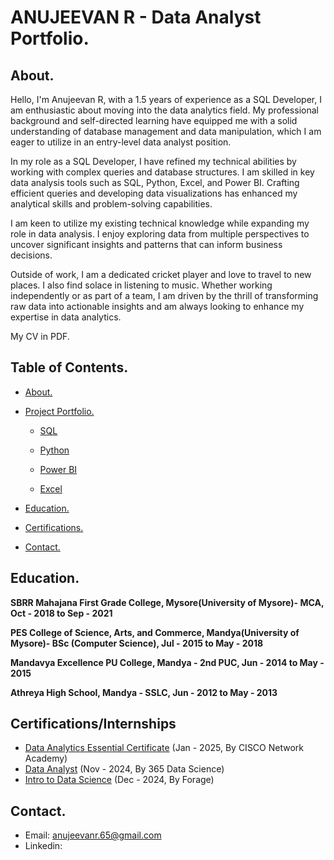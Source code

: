 # ANUJEEVAN R - Data Analyst Portfolio.

## About.

Hello, I'm Anujeevan R, with a 1.5 years of experience as a SQL Developer, I am enthusiastic about moving into the data analytics field. My professional background and self-directed learning have equipped me with a solid understanding of database management and data manipulation, which I am eager to utilize in an entry-level data analyst position.

In my role as a SQL Developer, I have refined my technical abilities by working with complex queries and database structures. I am skilled in key data analysis tools such as SQL, Python, Excel, and Power BI. Crafting efficient queries and developing data visualizations has enhanced my analytical skills and problem-solving capabilities.

I am keen to utilize my existing technical knowledge while expanding my role in data analysis. I enjoy exploring data from multiple perspectives to uncover significant insights and patterns that can inform business decisions.

Outside of work, I am a dedicated cricket player and love to travel to new places. I also find solace in listening to music. Whether working independently or as part of a team, I am driven by the thrill of transforming raw data into actionable insights and am always looking to enhance my expertise in data analytics.

My CV in PDF.

## Table of Contents.
- [About.](https://github.com/anujeevan-raju/Data-Analysis-Portfolio/blob/main/README.md#about)
 
- [Project Portfolio.](https://github.com/anujeevan-raju/Projects)
  
  * [SQL](https://github.com/anujeevan-raju/Projects/blob/main/SQL_Projects/SQL_Description.md)
  	 
  * [Python](https://github.com/anujeevan-raju/Projects/blob/main/Python_Projects/Python_Description.md)
  
  * [Power BI](https://github.com/anujeevan-raju/Projects/blob/main/Power%20BI_Projects/Power%20BI_Description.md)
    
  * [Excel](https://github.com/anujeevan-raju/Projects/blob/main/Excel_Projects/Excel_Description.md)
 
- [Education.](https://github.com/anujeevan-raju/Data-Analysis-Portfolio/blob/main/README.md#education)
  
- [Certifications.](https://github.com/anujeevan-raju/Certifications)
  
- [Contact.](https://github.com/anujeevan-raju/Data-Analysis-Portfolio/blob/main/README.md#contact)
   
## Education.
**SBRR Mahajana First Grade College, Mysore(University of Mysore)- MCA, Oct - 2018 to Sep - 2021**
 
**PES College of Science, Arts, and Commerce, Mandya(University of Mysore)- BSc (Computer Science), Jul - 2015 to May - 2018**

**Mandavya Excellence PU College, Mandya - 2nd PUC, Jun - 2014 to May - 2015**

**Athreya High School, Mandya - SSLC, Jun - 2012 to May - 2013**

## Certifications/Internships
- [Data Analytics Essential Certificate](https://github.com/anujeevan-raju/Certifications/blob/main/Data%20Analytics%20Certificate%20by%20CISCO.pdf) (Jan - 2025, By CISCO Network Academy)
- [Data Analyst](https://learn.365datascience.com/c/34a7a393ba/) (Nov - 2024, By 365 Data Science)
- [Intro to Data Science](https://github.com/anujeevan-raju/Certifications/blob/main/Intro%20to%20Data%20Science.pdf) (Dec - 2024, By Forage)

## Contact.

- Email: anujeevanr.65@gmail.com
- Linkedin:


 


